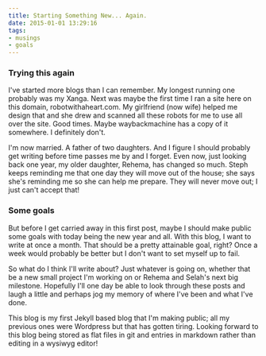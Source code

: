 ```yaml
---
title: Starting Something New... Again.
date: 2015-01-01 13:29:16
tags: 
- musings
- goals
---
```

### Trying this again
I've started more blogs than I can remember. My longest running one probably was my Xanga. Next was maybe the first time I ran a site here on this domain, robotwithaheart.com. My girlfriend (now wife) helped me design that and she drew and scanned all these robots for me to use all over the site. Good times. Maybe waybackmachine has a copy of it somewhere. I definitely don't.

I'm now married. A father of two daughters. And I figure I should probably get writing before time passes me by and I forget. Even now, just looking back one year, my older daughter, Rehema, has changed so much. Steph keeps reminding me that one day they will move out of the house; she says she's reminding me so she can help me prepare. They will never move out; I just can't accept that! 

### Some goals
But before I get carried away in this first post, maybe I should make public some goals with today being the new year and all. With this blog, I want to write at once a month. That should be a pretty attainable goal, right? Once a week would probably be better but I don't want to set myself up to fail.

So what do I think I'll write about? Just whatever is going on, whether that be a new small project I'm working on or Rehema and Selah's next big milestone. Hopefully I'll one day be able to look through these posts and laugh a little and perhaps jog my memory of where I've been and what I've done. 

This blog is my first Jekyll based blog that I'm making public; all my previous ones were Wordpress but that has gotten tiring. Looking forward to this blog being stored as flat files in git and entries in markdown rather than editing in a wysiwyg editor!

